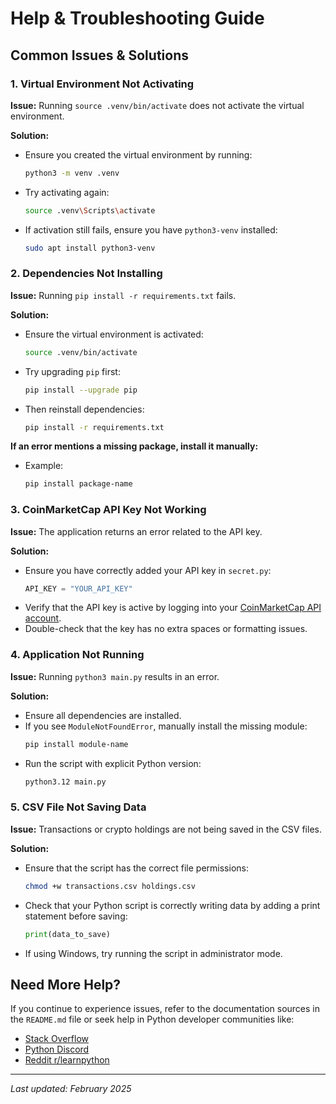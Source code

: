 # Help & Troubleshooting Guide

## Common Issues & Solutions

### 1. Virtual Environment Not Activating
**Issue:** Running `source .venv/bin/activate` does not activate the virtual environment.

**Solution:**
- Ensure you created the virtual environment by running:
  ```bash
  python3 -m venv .venv
  ```
- Try activating again:
    ```bash
    source .venv\Scripts\activate
    ```
- If activation still fails, ensure you have `python3-venv` installed:
    ```bash
    sudo apt install python3-venv
    ```

### 2. Dependencies Not Installing
**Issue:** Running `pip install -r requirements.txt` fails.

**Solution:**
- Ensure the virtual environment is activated:
    ```bash
    source .venv/bin/activate
    ```
- Try upgrading `pip` first:
    ```bash
    pip install --upgrade pip
    ```
- Then reinstall dependencies:
    ```bash
    pip install -r requirements.txt
    ```
**If an error mentions a missing package, install it manually:**
- Example: 
    ```bash
    pip install package-name
    ```

### 3. CoinMarketCap API Key Not Working
**Issue:** The application returns an error related to the API key.

**Solution:**
- Ensure you have correctly added your API key in `secret.py`:
  ```python
  API_KEY = "YOUR_API_KEY"
  ```
- Verify that the API key is active by logging into your [CoinMarketCap API account](https://coinmarketcap.com/api/).
- Double-check that the key has no extra spaces or formatting issues.

### 4. Application Not Running
**Issue:** Running `python3 main.py` results in an error.

**Solution:**
- Ensure all dependencies are installed.
- If you see `ModuleNotFoundError`, manually install the missing module:
  ```bash
  pip install module-name
  ```
- Run the script with explicit Python version:
  ```bash
  python3.12 main.py
  ```

### 5. CSV File Not Saving Data
**Issue:** Transactions or crypto holdings are not being saved in the CSV files.

**Solution:**
- Ensure that the script has the correct file permissions:
  ```bash
  chmod +w transactions.csv holdings.csv
  ```
- Check that your Python script is correctly writing data by adding a print statement before saving:
  ```python
  print(data_to_save)
  ```
- If using Windows, try running the script in administrator mode.

## Need More Help?
If you continue to experience issues, refer to the documentation sources in the `README.md` file or seek help in Python developer communities like:
- [Stack Overflow](https://stackoverflow.com/)
- [Python Discord](https://pythondiscord.com/)
- [Reddit r/learnpython](https://www.reddit.com/r/learnpython/)

---
_Last updated: February 2025_
